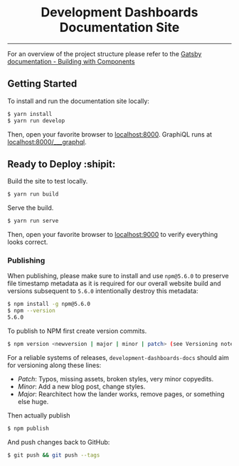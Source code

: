 <h1 align="center">Development Dashboards Documentation Site</h1>

---

For an overview of the project structure please refer to the [Gatsby documentation - Building with Components](https://www.gatsbyjs.org/docs/building-with-components/)

## Getting Started

To install and run the documentation site locally:

```sh
$ yarn install
$ yarn run develop
```

Then, open your favorite browser to [localhost:8000](http://localhost:8000/). GraphiQL runs at [localhost:8000/\_\_\_graphql](http://localhost:8000/___graphql).

## Ready to Deploy :shipit:

Build the site to test locally.

```sh
$ yarn run build
```

Serve the build.

```sh
$ yarn run serve
```

Then, open your favorite browser to [localhost:9000](http://localhost:9000/) to verify everything looks correct.

### Publishing

When publishing, please make sure to install and use `npm@5.6.0` to preserve
file timestamp metadata as it is required for our overall website build and
versions subsequent to `5.6.0` intentionally destroy this metadata:

```sh
$ npm install -g npm@5.6.0
$ npm --version
5.6.0
```

To publish to NPM first create version commits.

```sh
$ npm version <newversion | major | minor | patch> (see Versioning notes below)
```

For a reliable systems of releases, `development-dashboards-docs` should aim for versioning along these lines:

* _Patch_: Typos, missing assets, broken styles, very minor copyedits.
* _Minor_: Add a new blog post, change styles.
* _Major_: Rearchitect how the lander works, remove pages, or something else huge.

Then actually publish

```sh
$ npm publish
```

And push changes back to GitHub:

```sh
$ git push && git push --tags
```

